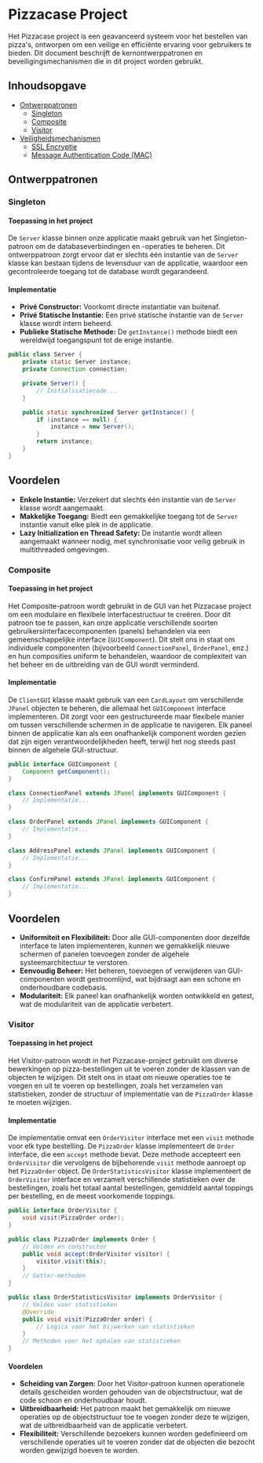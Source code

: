 # Pizzacase Project

Het Pizzacase project is een geavanceerd systeem voor het bestellen van pizza's, ontworpen om een veilige en efficiënte ervaring voor gebruikers te bieden. Dit document beschrijft de kernontwerppatronen en beveiligingsmechanismen die in dit project worden gebruikt.

## Inhoudsopgave

- [Ontwerppatronen](#ontwerppatronen)
  - [Singleton](#singleton)
  - [Composite](#composite)
  - [Visitor](#visitor)
- [Veiligheidsmechanismen](#veiligheidsmechanismen)
  - [SSL Encryptie](#ssl-encryptie)
  - [Message Authentication Code (MAC)](#message-authentication-code-mac)

## Ontwerppatronen

### Singleton

#### Toepassing in het project

De `Server` klasse binnen onze applicatie maakt gebruik van het Singleton-patroon om de databaseverbindingen en -operaties te beheren. Dit ontwerppatroon zorgt ervoor dat er slechts één instantie van de `Server` klasse kan bestaan tijdens de levensduur van de applicatie, waardoor een gecontroleerde toegang tot de database wordt gegarandeerd.

#### Implementatie

- **Privé Constructor:** Voorkomt directe instantiatie van buitenaf.
- **Privé Statische Instantie:** Een privé statische instantie van de `Server` klasse wordt intern beheerd.
- **Publieke Statische Methode:** De `getInstance()` methode biedt een wereldwijd toegangspunt tot de enige instantie.

```java
public class Server {
    private static Server instance;
    private Connection connection;

    private Server() {
        // Initialisatiecode...
    }

    public static synchronized Server getInstance() {
        if (instance == null) {
            instance = new Server();
        }
        return instance;
    }
}
```
## Voordelen

- **Enkele Instantie:** Verzekert dat slechts één instantie van de `Server` klasse wordt aangemaakt.
- **Makkelijke Toegang:** Biedt een gemakkelijke toegang tot de `Server` instantie vanuit elke plek in de applicatie.
- **Lazy Initialization en Thread Safety:** De instantie wordt alleen aangemaakt wanneer nodig, met synchronisatie voor veilig gebruik in multithreaded omgevingen.

### Composite

#### Toepassing in het project

Het Composite-patroon wordt gebruikt in de GUI van het Pizzacase project om een modulaire en flexibele interfacestructuur te creëren. Door dit patroon toe te passen, kan onze applicatie verschillende soorten gebruikersinterfacecomponenten (panels) behandelen via een gemeenschappelijke interface (`GUIComponent`). Dit stelt ons in staat om individuele componenten (bijvoorbeeld `ConnectionPanel`, `OrderPanel`, enz.) en hun composities uniform te behandelen, waardoor de complexiteit van het beheer en de uitbreiding van de GUI wordt verminderd.

#### Implementatie

De `ClientGUI` klasse maakt gebruik van een `CardLayout` om verschillende `JPanel` objecten te beheren, die allemaal het `GUIComponent` interface implementeren. Dit zorgt voor een gestructureerde maar flexibele manier om tussen verschillende schermen in de applicatie te navigeren. Elk paneel binnen de applicatie kan als een onafhankelijk component worden gezien dat zijn eigen verantwoordelijkheden heeft, terwijl het nog steeds past binnen de algehele GUI-structuur.

```java
public interface GUIComponent {
    Component getComponent();
}

class ConnectionPanel extends JPanel implements GUIComponent {
    // Implementatie...
}

class OrderPanel extends JPanel implements GUIComponent {
    // Implementatie...
}

class AddressPanel extends JPanel implements GUIComponent {
    // Implementatie...
}

class ConfirmPanel extends JPanel implements GUIComponent {
    // Implementatie...
}
```
## Voordelen

- **Uniformiteit en Flexibiliteit:** Door alle GUI-componenten door dezelfde interface te laten implementeren, kunnen we gemakkelijk nieuwe schermen of panelen toevoegen zonder de algehele systeemarchitectuur te verstoren.
- **Eenvoudig Beheer:** Het beheren, toevoegen of verwijderen van GUI-componenten wordt gestroomlijnd, wat bijdraagt aan een schone en onderhoudbare codebasis.
- **Modulariteit:** Elk paneel kan onafhankelijk worden ontwikkeld en getest, wat de modulariteit van de applicatie verbetert.

### Visitor

#### Toepassing in het project

Het Visitor-patroon wordt in het Pizzacase-project gebruikt om diverse bewerkingen op pizza-bestellingen uit te voeren zonder de klassen van de objecten te wijzigen. Dit stelt ons in staat om nieuwe operaties toe te voegen en uit te voeren op bestellingen, zoals het verzamelen van statistieken, zonder de structuur of implementatie van de `PizzaOrder` klasse te moeten wijzigen.

#### Implementatie

De implementatie omvat een `OrderVisitor` interface met een `visit` methode voor elk type bestelling. De `PizzaOrder` klasse implementeert de `Order` interface, die een `accept` methode bevat. Deze methode accepteert een `OrderVisitor` die vervolgens de bijbehorende `visit` methode aanroept op het `PizzaOrder` object. De `OrderStatisticsVisitor` klasse implementeert de `OrderVisitor` interface en verzamelt verschillende statistieken over de bestellingen, zoals het totaal aantal bestellingen, gemiddeld aantal toppings per bestelling, en de meest voorkomende toppings.

```java
public interface OrderVisitor {
    void visit(PizzaOrder order);
}

public class PizzaOrder implements Order {
    // Velden en constructor
    public void accept(OrderVisitor visitor) {
        visitor.visit(this);
    }
    // Getter-methoden
}

public class OrderStatisticsVisitor implements OrderVisitor {
    // Velden voor statistieken
    @Override
    public void visit(PizzaOrder order) {
        // Logica voor het bijwerken van statistieken
    }
    // Methoden voor het ophalen van statistieken
}
```

#### Voordelen

- **Scheiding van Zorgen:** Door het Visitor-patroon kunnen operationele details gescheiden worden gehouden van de objectstructuur, wat de code schoon en onderhoudbaar houdt.
- **Uitbreidbaarheid:** Het patroon maakt het gemakkelijk om nieuwe operaties op de objectstructuur toe te voegen zonder deze te wijzigen, wat de uitbreidbaarheid van de applicatie verbetert.
- **Flexibiliteit:** Verschillende bezoekers kunnen worden gedefinieerd om verschillende operaties uit te voeren zonder dat de objecten die bezocht worden gewijzigd hoeven te worden.

